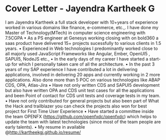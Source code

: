 Cover Letter - Jayendra Kartheek G
===================================
  I am Jayendra Kartheek a full stack developer with 10+years of experience worked in various domains like finance, e-commerce, etc.,.  I have done my Master of Technology(MTech) in computer science engineering with 7.5CGPA
•	As a PS engineer at Genesys working closing with on bold360 a saas product have delivered 15+ projects sucessfully to various clients in 1.5 years.
•	Experienced in Web technologies I predominantly worked close to all majorly used JavaScript Frameworks like Angular, Ember, OpenUI5 , SAPUI5, NodeJS etc.,
•	In the early days of my career I have started a start-up for which I personally taken care of all the architecture. 
•	In the past 3 years of my SAP experience I have contributed a lot in delivering applications, involved in delivering 20 apps and currently working in 2 more applications. Also done more than 5 POC on various technologies like ABAP CDS, OPA, Atlas-Jira
•	Have not only written CDS and SAPUI5 development but also have written OPA and CDS unit test cases for all the applications and been Point of contact for CDS unit tests and coverage tests in my team.
•	Have not only contributed for general projects but also been part of What the Hack and trailblazer you can check the projects also won for best project for First Time User Experience
•	Have started a committee inside the team OPENFX (https://github.com/openfxdc/openfxdc) which helps to update the team with latest technologies (since most of the team people are early talents).
•	My resume in available @http://kartheekgj.github.io/resume/ 
